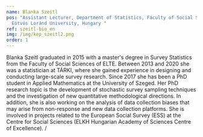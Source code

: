 ```yaml
---
name: Blanka Szeitl
pos: "Assistant Lecturer, Department of Statistics, Faculty of Social Sciences,
  Eötvös Loránd University, Hungary "
ref: szeitl-bio_en
img: /img/kep_szeitl2.png
order: 1
---
```

Blanka Szeitl graduated in 2015 with a master's degree in Survey Statistics from the Faculty of Social Sciences of ELTE. Between 2013 and 2020 she was a statistician at TÁRKI, where she gained experience in designing and conducting large-scale survey research. Since 2017 she has been a PhD student in Applied Mathematics at the University of Szeged. Her PhD research topic is the development of stochastic survey sampling techniques and the investigation of new quantitative methodological directions. In addition, she is also working on the analysis of data collection biases that may arise from non-response and new data collection platforms. She is involved in projects related to the European Social Survey (ESS) at the Centre for Social Sciences (ELKH Hungarian Academy of Sciences Centre of Excellence). /
